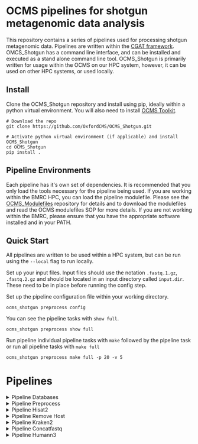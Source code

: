 # OCMS pipelines for shotgun metagenomic data analysis
This repository contains a series of pipelines used for processing shotgun metagenomic data. Pipelines are written within the [CGAT framework](https://github.com/cgat-developers/cgat-core). OMCS_Shotgun has a command line interface, and can be installed and executed as a stand alone command line tool. OCMS_Shotgun is primarily written for usage within the OCMS on our HPC system, however, it can be used on other HPC systems, or used locally.

## Install
Clone the OCMS_Shotgun repository and install using pip, ideally within a python virtual environment. You will also need to install [OCMS Toolkit](https://github.com/OxfordCMS/OCMS_Toolkit).

```
# Download the repo
git clone https://github.com/OxfordCMS/OCMS_Shotgun.git

# Activate python virtual environment (if applicable) and install OCMS_Shotgun
cd OCMS_Shotgun
pip install .
```

## Pipeline Environments
Each pipeline has it's own set of dependencies. It is recommended that you only load the tools necessary for the pipeline being used. If you are working within the BMRC HPC, you can load the pipeline modulefile. Please see the [OCMS_Modulefiles](https://github.com/OxfordCMS/OCMS_Modulefiles) repository for details and to download the modulefiles and read the OCMS modulefiles SOP for more details. If you are not working within the BMRC, please ensure that you have the appropriate software installed and in your PATH.

## Quick Start
All pipelines are written to be used within a HPC system, but can be run using the `--local` flag to run locally. 

Set up your input files. Input files should use the notation `.fastq.1.gz`, `.fastq.2.gz` and should be located in an input directory called `input.dir`. These need to be in place before running the config step. 

Set up the pipeline configuration file within your working directory.

```
ocms_shotgun preprocess config
```

You can see the pipeline tasks with `show full`. 

```
ocms_shotgun preprocess show full
```

Run pipeline individual pipeline tasks with `make` followed by the pipeline task or run all pipeline tasks with `make full`

```
ocms_shotgun preprocess make full -p 20 -v 5
```

# Pipelines

<details>
  <summary>Pipeline Databases</summary>

Each pipeline requires certain databases and indexes to run. For consistency between members of the group and to ensure compatibility with the different tool chains on the BMRC we have developed pipeline_databases. The pipeline is designed to either download pre-built index files (e.g. kraken2) or to download flat files and index them with a particular tool.

### Dependencies

The software dependencies are the same as for the pipelines below. If you are working on BMRC then please also see [OCMS_Modulefiles](https://github.com/OxfordCMS/OCMS_Modulefiles) for an explanation of how to set up your environment.

### Configuration

To create a pipeline.yml file for configuration type

```
ocms_shotgun databases config
```

Edit this file with versions of software for database creation.

### Run pipeline_databases

There are no inout files specified as the task dependencies are created on the fly. If you only want to create databases for a single pipeline then you can use, for example,

```
ocms_shotgun databases make buildPreprocessDatabases
```

which will build the databases for the preprocess pipeline. If you want to produce databases for every pipeline in OCMS_Shotgun repository then you can use

```
ocms_shotgun databases make full
```

Note that some database files that are downloaded from various repositories are very large and so may take some hours to download.

### Output

The structure of the output for the "full" pipeline is as follows:
```
microbiome/
|--genomes/
|  |-human/
|    |-build/
|      |-build.fa.gz
|   |-mouse/
|     |-build
|       |-build.fa.gz
|
|--SRPRISM/
|  |-human/
|    |-build/
|      |-GCC-version/
|        |-srprism-version/
|          |-build.srprism*
|  |-mouse 
|    |-build/
|      |-GCC-version/
|        |-srprism-version/
|          |-build.srprism*
|
|--bmtool/
|  |-human/
|    |-build/
|      |-GCC-version/
|        |-bmtool-version/
|          |-build.bitmask
|  |-mouse 
|    |-build/
|      |-GCC-version/
|        |-bmtool-version/
|          |-build.bitmask
|
|--kraken2/
|   |-kraken2-version/
|     |-database_version/
|       |-database_files
|
|--sortmerna/
|  |-GCC-version/
|    |-sortmerna-version/
|      |-rrna/
|        |-smr_*.fasta
|      |-index/
|        |-smr_*.db
```
</details>

<details>
  <summary>Pipeline Preprocess</summary>

## Pipeline Preprocess
This pipeline pre-processes shotgun metagenome or metatranscriptome data. It performes the following:

* summarise raw input read counts
* remove duplicate sequences with Cdhit
* removeAdapters with Trimmomatic
* remove rRNA with SortMeRNA
* remove host reads with SortMeRNA
* mask low complexity reads with bmtagger
* summrise preprocessed read counts

### Dependencies

Software requirements:

| Software      |
|---------------|
| CDHIT         |
| CDHITauxtools |
| SortMeRNA     |
| bmtagger      |
| BBMap         |
| SAMtools      |
| SRPRISM       |
| Trimmomatic   |

If using OCMS_Modulefiles you can simply load the modules:

```
module load pipelines/preprocess
```
### Input files
Pipeline preprocess takes in single or paired end reads. Input files should use the notation `.fastq.1.gz`, `.fastq.2.gz`. Input files should be located in an input directory called `input.dir` and need to be in place before running the config step. 

### Configuration
Initiate the configuration file.

```
ocms_shotgun preprocess config
```
### Pipeline tasks

```
Task = "mkdir('read_count_summary.dir')   before pipeline_preprocess.countInputReads "
Task = 'pipeline_preprocess.countInputReads'
Task = "mkdir('reads_deduped.dir')   before pipeline_preprocess.removeDuplicates "
Task = 'pipeline_preprocess.removeDuplicates'
Task = "mkdir('reads_adaptersRemoved.dir')   before pipeline_preprocess.removeAdapters "
Task = 'pipeline_preprocess.removeAdapters'
Task = "mkdir('reads_rrnaRemoved.dir')   before pipeline_preprocess.removeRibosomalRNA "
Task = 'pipeline_preprocess.removeRibosomalRNA'
Task = "mkdir('reads_hostRemoved.dir')   before pipeline_preprocess.removeHost "
Task = 'pipeline_preprocess.removeHost'                                                 
Task = "mkdir('reads_dusted.dir')   before pipeline_preprocess.maskLowComplexity "
Task = 'pipeline_preprocess.maskLowComplexity'
Task = 'pipeline_preprocess.countOutputReads'
Task = 'pipeline_preprocess.collateReadCounts'
Task = 'pipeline_preprocess.summarizeReadCounts'
Task = 'pipeline_preprocess.full'         
```

### Run pipeline_preprocess
The pipeline must have input fastq files with the notation `.fastq.1.gz` and `pipeline.yml` in working directory. Set the number of jobs `-p` equal to the number of samples.

```
ocms_shotgun preprocess make full -p 20 -v 5
```

### Output
```
# Summary of reads remaining after each task
processing_summary.tsv

# output reads after serial filtering steps
reads_dusted.dir/

```

</details>

<details>
  <summary>Pipeline Hisat2</summary>

## Pipeline Hisat2
Uses Hisat2 to align sequences to reference genome and remove those that are mapped to the reference genome. This is helpful for removing host contamination in metagenome data sets. This is the same pipeline that is run in pipeline_preprocess but is abstracted to run a hisat2 as a stand-alone tool.

### Dependencies
| Software      |
|---------------|
| HISAT2        |

If using OCMS_Modulefiles you can simply load the modules:

```
module load pipelines/hisat2
```

### Configuration
Initiate the configuration file.

```
ocms_shotgun hisat2 config
```

### Input files
Pipeline hisat2 takes in single or paired end reads. Input files should use the notation `fastq.1.gz`, `fastq.2.gz`. Input files should be located in an input directory called `input.dir`, or an alternative directory can be specified in the yml with:

```
# pipeline.yml
input.dir: 'your_input_directory'
```

### Pipeline tasks

```
Task = "mkdir('hisat2.dir')   before pipeline_hisat2.runHisat2 
Task = 'pipeline_hisat2.runHisat2'
Task = 'pipeline_hisat2.mergeHisatSummary'
Task = 'pipeline_hisat2.full'
```

### Run pipeline_hisat2
Set the number of jobs `-p` to 7 times the number of samples (so Bracken can be run on all taxonomic levels in parallel), however please be mindful of the number of jobs.

```
ocms_shotgun kraken2 make full -p 140 -v 5
```

### Output
```
hisat2.dir
|- sample.bam # bam alignment file
|- sample_hisat_summary.log # hisat log file
|- sample_mapped.fastq.1.gz # reads mapped to ref genome in PE data 
|- sample_mapped.fastq.2.gz # reads mapped to ref genome in PE data
|- sample_mapped.fastq.3.gz # singletone reads mapped to ref genome in PE data
|- sample_mapped.fastq.gz # if SE data
|- sample_unmapped.fastq.1.gz # reads not mapped to ref genome in PE data
|- sample_unmapped.fastq.2.gz # reads not mapped to ref genome in PE data
|- sample_unmapped.fastq.3.gz # singleton reads not mapped to ref genome in PE data
|- sample_unmapped.fastq.gz # reads not mapped to ref genome in SE data
```

</details>

<details>
  <summary>Pipeline Remove Host</summary>

## Pipeline Remove_host
Abstracted from pipeline_preprocess. Uses bmtagger or HISAT2 to align and remove host reads.

### Dependencies
| Software      |
|---------------|
| HISAT2        |
| bmtagger      |

If using OCMS_Modulefiles you can simply load the modules:

```
module load pipelines/remove_host
```

### Configuration
Initiate the configuration file.

```
ocms_shotgun remove_host config
```

### Input files
Pipeline remove_host takes in single or paired end reads. Input files should use the notation `_rRNAremoved.fastq.1.gz`, `_rRNAremoved.fastq.2.gz`. Input files should be located in an input directory called `input.dir`, or an alternative directory can be specified in the yml with:

```
# pipeline.yml
input.dir: 'your_input_directory'
```

### Pipeline tasks

```
Tasks which will be run:
Task = "mkdir('reads_hostRemoved.dir')   before pipeline_remove_host.alignAndRemoveHost"

Task = 'pipeline_remove_host.alignAndRemoveHost'                              
Task = 'pipeline_remove_host.mergeHisatSummary'                               
Task = 'pipeline_remove_host.removeHost'                                      
Task = 'pipeline_remove_host.full'
```

### Run pipeline_remove_host
Set the number of jobs `-p` to 7 times the number of samples (so Bracken can be run on all taxonomic levels in parallel), however please be mindful of the number of jobs.

```
ocms_shotgun kraken2 make full -p 140 -v 5
```

### Output
```
reads_hostRemoved.dir
|- sample.bam # bam alignment file
|- sample_hisat_summary.log # hisat log file
|- sample_mapped.fastq.1.gz # reads mapped to ref genome in PE data 
|- sample_mapped.fastq.2.gz # reads mapped to ref genome in PE data
|- sample_mapped.fastq.3.gz # singletone reads mapped to ref genome in PE data
|- sample_mapped.fastq.gz # if SE data
|- sample_unmapped.fastq.1.gz # reads not mapped to ref genome in PE data
|- sample_unmapped.fastq.2.gz # reads not mapped to ref genome in PE data
|- sample_unmapped.fastq.3.gz # singleton reads not mapped to ref genome in PE data
|- sample_unmapped.fastq.gz # reads not mapped to ref genome in SE data

```

</details>

<details>
  <summary>Pipeline Kraken2</summary>

## Pipeline Kraken2
Uses Kraken2 to classify paired-end reads
Uses Bracken to estimate abundances at every taxonomic level
Uses Taxonkit to generate a taxonomy file listing taxonomic lineage in mpa style

### Dependencies
Taxonkit requires NCBI taxonomy files, which can be downloaded from the [NCBI FTP](https://ftp.ncbi.nlm.nih.gov/pub/taxonomy/taxdump.tar.gz). Path to directory of taxonomy files is specified in the `taxdump` parameter in the yml. 

Software requirements:

| Software	    |
|---------------|
| Kraken2       |
| Bracken       |
| taxonkit	    |


If using OCMS_Modulefiles you can simply load the modules:

```
module load pipelines/kraken2

```

### Configuration
Initiate the configuration file.

```
ocms_shotgun kraken2 config
```

### Input files
Pipeline kraken2 takes in single or paired end reads. Input files should use the notation `fastq.1.gz`, `fastq.2.gz`. Input files should be located in an input directory called `input.dir`, or an alternative directory can be specified in the yml with:

```
# pipeline.yml
input.dir: 'your_input_directory'
```

### Pipeline tasks

```
Task = "mkdir('taxonomy.dir')   before pipeline_kraken2.translateTaxonomy "
Task = "mkdir('bracken.dir')   before pipeline_kraken2.runBracken "
Task = 'pipeline_kraken2.runBracken'
Task = 'pipeline_kraken2.checkBrackenLevels'
Task = 'pipeline_kraken2.mergeBracken'
Task = 'pipeline_kraken2.translateTaxonomy'
Task = 'pipeline_kraken2.full'
```

### Run pipeline_kraken2
Set the number of jobs `-p` to 7 times the number of samples (so Bracken can be run on all taxonomic levels in parallel), however please be mindful of the number of jobs.

```
ocms_shotgun kraken2 make full -p 140 -v 5
```

### Output
```
# classified reads
kraken.dir/

# estimated abundances
bracken.dir/

# showing taxonomy as mpa-styled lineages
taxonomy.dir/

# counts with taxonomy information added as feature names
counts.dir/
```

### Building a report

A generic report for kraken2/bracken outputs can be generated using the .Rmd file that is present in the repository. To build the report you must ensure that you have R loaded and have the relevant dependencies installed:

| R dependencies |
|----------------|
| OCMSutility    |
| ggplot2        |
| yaml           |


You can then run:

```
ocms_shotgun kraken2 make build_report
```

The resulting html file will be at ./report.dir/pipeline_kraken2_report.html


</details>


<details>
  <summary>Pipeline Concatfastq</summary>

## Pipeline Concatfastq
This pipelines concatenates paired-end reads into one file. This is helpful when running Humann3.

### Dependencies
No dependencies

### Configuration
No configuration file needed

### Input files
Paired end reads should end in the notation `fastq.1.gz` and `fastq.2.gz`. Input files located in working directory.

### Run pipeline_concatfastq
Set number of jobs `-p` to the number of samples

```
ocms_shotgun concatfastq make full -p 20 -v 5
```

### Output
Concatenated fastq files located in `concat.dir/`

</details>

<details>
  <summary>Pipeline Humann3</summary>

## Pipeline Humann3
This pipeline performs functional profiling of fastq files using Humann3.

### Dependencies
This pipeline was written for Humann3 v3.8 and Metaphlan 3.1. If you're not working within BMRC, Humann3 and Metaphlan3 need to be installed according to their developers' instructions. 

Software requirements:

| Software	    |
|---------------|
| Bowtie2       |
| MetaPhlAn     |
| humann        |
| DIAMOND       |
| R             |
| Pandoc        |

If using OCMS_Modulefiles you can simply load the modules:

```
module load pipelines/humann3
```

### Configuration
Initiate configuration file

```
ocms_shotgun humann3 config
```

### Input files
Pipeline humann3 takes in single or paired end reads. Input files should use the notation `fastq.1.gz`, `fastq.2.gz`. Input files should be located in an input directory called `input.dir`, or an alternative directory can be specified in the yml with:

```
# pipeline.yml
input.dir: 'your_input_directory'
```

### Pipeline tasks

```
Task = "mkdir('humann3.dir')   before pipeline_humann3.runHumann3 "
Task = 'pipeline_humann3.runHumann3'
Task = 'pipeline_humann3.mergePathCoverage'
Task = 'pipeline_humann3.mergePathAbundance'
Task = 'pipeline_humann3.mergeGeneFamilies'
Task = 'pipeline_humann3.mergeMetaphlan'
Task = 'pipeline_humann3.splitMetaphlan'
```

### Run pipeline_humann3
Set number of jobs `-p` to number of samples.

```
ocms_shotgun humann3 make full -p 20 -v 5
```

### Output
Humann3 outputs for each sample are in their respective sample directories under `humann.dir`.
Humann3 outputs are automatically compressed once they are created. Metaphlan taxa abundances (`<sample>_metaphlan_bugs_list.tsv.gz` are moved out of the temporary direcory created by Humann3 and compressed. Metaphlan taxa abundances are split according by taxonomic levels. Each of the Humann3 outputs for all samples are merged into their respective files `merged_genefamilies.tsv`, `merged_pathabundance.tsv`, `merged_pathcoverage.tsv`, `merged_metaphlan.tsv`.

```
humann.dir/
    |- sample1/
    |- sample2/
    ...
    |- samplen/
        |- samplen_genefamilies.tsv.gz
	|- samplen_pathabundance.tsv.gz
	|- samplen_pathcoverage.tsv.gz
	|- samplen_metaphlan_bugs_list.tsv.gz
	|- samplen_humann_temp.tar.gz
    |- merged_genefamilies.tsv
    |- merged_metaphlan.tsv
    |- merged_metaphlan_class.tsv
    |- merged_metaphlan_family.tsv
    |- merged_metaphlan_genus.tsv
    |- merged_metaphlan_order.tsv
    |- merged_metaphlan_phylum.tsv
    |- merged_metaphlan_species.tsv
    |- merged_pathabundance.tsv
    |- merged_pathcoverage.tsv
```

### Report
Generate a report on humann3 results

```
ocms_shotgun humann3 make build_report
```

</details>
